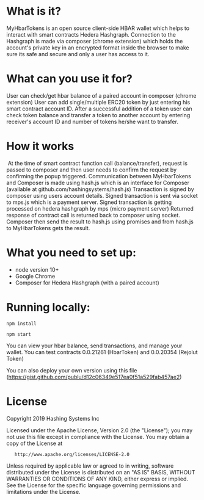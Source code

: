 # What is it?

MyHbarTokens is an open source client-side HBAR wallet which helps to interact with smart contracts Hedera Hashgraph.
Connection to the Hashgraph is made via composer (chrome extension) which holds the account's private key in an encrypted format inside the browser to make sure its safe and secure and only a user has access to it.

# What can you use it for?

User can check/get hbar balance of a paired account in composer (chrome extension)
User can add single/multiple ERC20 token by just entering his smart contract account ID.
After a successful addition of a token user can check token balance and transfer a token to another account by entering receiver's account ID and number of tokens he/she want to transfer.

# How it works
​
At the time of smart contract function call (balance/transfer), request is passed to composer and then user needs to confirm the request by confirming the popup triggered.
Communication between MyHbarTokens and Composer is made using hash.js which is an interface for Composer (available at github.com/hashingsystems/hash.js)
Transaction is signed by composer using users account details.
Signed transaction is sent via socket to mps.js which is a payment server.
Signed transaction is getting processed on hedera hashgraph by mps (micro payment server)
Returned response of contract call is returned back to composer using socket.
Composer then send the result to hash.js using promises and from hash.js to MyHbarTokens gets the result.

# What you need to set up:

- node version 10+
- Google Chrome
- Composer for Hedera Hashgraph (with a paired account)


# Running locally:

`npm install`

`npm start`


You can view your hbar balance, send transactions, and manage your wallet.
You can test contracts 0.0.21261 (HbarToken) and 0.0.20354 (Rejolut Token)

You can also deploy your own version using this file (https://gist.github.com/publu/d12c06349e517ea0f51a529fab457ae2)

# License

 Copyright 2019 Hashing Systems Inc

   Licensed under the Apache License, Version 2.0 (the "License");
   you may not use this file except in compliance with the License.
   You may obtain a copy of the License at

       http://www.apache.org/licenses/LICENSE-2.0

   Unless required by applicable law or agreed to in writing, software
   distributed under the License is distributed on an "AS IS" BASIS,
   WITHOUT WARRANTIES OR CONDITIONS OF ANY KIND, either express or implied.
   See the License for the specific language governing permissions and
   limitations under the License.

